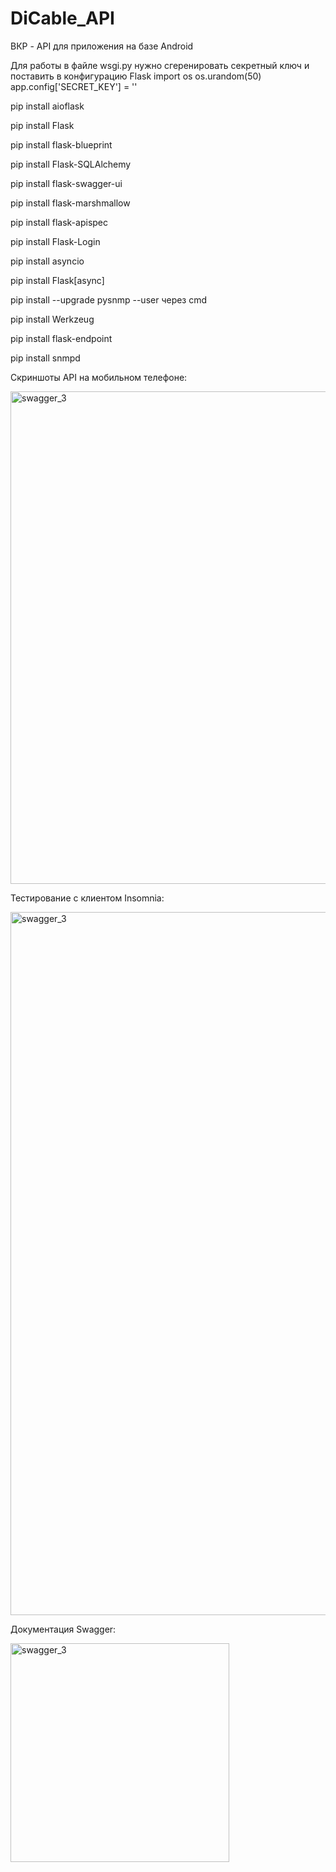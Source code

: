 # DiCable_API
ВКР - API для приложения на базе Android

Для работы в файле wsgi.py нужно сгеренировать секретный ключ и поставить в конфигурацию Flask
import os
os.urandom(50)
app.config['SECRET_KEY'] = ''

pip install aioflask

pip install Flask

pip install flask-blueprint

pip install Flask-SQLAlchemy

pip install flask-swagger-ui

pip install flask-marshmallow

pip install flask-apispec

pip install Flask-Login

pip install asyncio

pip install Flask[async]

pip install --upgrade pysnmp --user через cmd

pip install Werkzeug

pip install flask-endpoint

pip install snmpd

Скриншоты API на мобильном телефоне:


<img height="788" width="577" alt="swagger_3" src="https://user-images.githubusercontent.com/72875986/170478205-973db91f-36f5-4439-8d6f-6c0d1c8c4505.png">

Тестирование с клиентом Insomnia:


<img height="1125" width="720" alt="swagger_3" src="https://user-images.githubusercontent.com/72875986/170479955-794fa128-fbf6-49c4-b8b8-1e37be07be3a.jpg">

Документация Swagger:


<img width="350" alt="swagger_3" src="https://user-images.githubusercontent.com/72875986/170478873-fc2d30b6-a5ba-4cfc-9256-7a98761e3cca.png">

